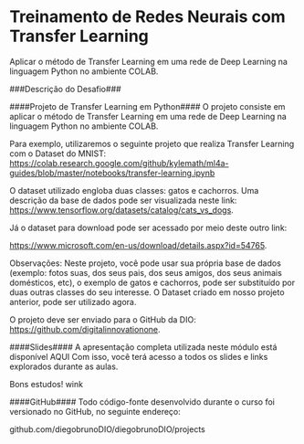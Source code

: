 # Treinamento de Redes Neurais com Transfer Learning

Aplicar o método de Transfer Learning em uma rede de Deep Learning na linguagem Python no ambiente COLAB. 


###Descrição do Desafio###
 
####Projeto de Transfer Learning em Python#### 
O projeto consiste em aplicar o método de Transfer Learning em uma rede de Deep Learning na linguagem Python no ambiente COLAB.  

Para exemplo, utilizaremos o seguinte projeto que realiza Transfer Learning com o Dataset do MNIST: 
https://colab.research.google.com/github/kylemath/ml4a-guides/blob/master/notebooks/transfer-learning.ipynb 

O dataset utilizado engloba duas classes: gatos e cachorros. Uma descrição da base de dados pode ser visualizada neste link: https://www.tensorflow.org/datasets/catalog/cats_vs_dogs. 

Já o dataset para download pode ser acessado por meio deste outro link:

https://www.microsoft.com/en-us/download/details.aspx?id=54765. 

 

Observações: Neste projeto, você pode usar sua própria base de dados (exemplo: fotos suas, dos seus pais, dos seus amigos, dos seus animais domésticos, etc), o exemplo de gatos e cachorros, pode ser substituído por duas outras classes do seu interesse. O Dataset criado em nosso projeto anterior, pode ser utilizado agora.  

O projeto deve ser enviado para o GitHub da DIO: https://github.com/digitalinnovationone.

####Slides####
A apresentação completa utilizada neste módulo está disponível AQUI
Com isso, você terá acesso a todos os slides e links explorados durante as aulas.

Bons estudos! wink

####GitHub####
Todo código-fonte desenvolvido durante o curso foi versionado no GitHub, no seguinte endereço:

github.com/diegobrunoDIO/diegobrunoDIO/projects
